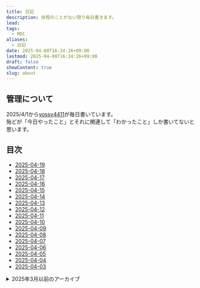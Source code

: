 ```yaml
---
title: 日記
description: 余程のことがない限り毎日書きます。
lead: 
tags:
  - MOC
aliases:
  - 日記
date: 2025-04-08T16:24:26+09:00
lastmod: 2025-04-08T16:24:26+09:00
draft: false
showContent: true
slug: about
---
```

## 管理について
2025/4/1から[yossy4411](../私について.md)が毎日書いています。  
殆どが「今日やったこと」とそれに関連して「わかったこと」しか書いてないと思います。

## 目次
- [2025-04-19](2025-04-19.md)
- [2025-04-18](2025-04-18.md)
- [2025-04-17](2025-04-17.md)
- [2025-04-16](2025-04-16.md)
- [2025-04-15](2025-04-15.md)
- [2025-04-14](2025-04-14.md)
- [2025-04-13](2025-04-13.md)
- [2025-04-12](2025-04-12.md)
- [2025-04-11](2025-04-11.md)
- [2025-04-10](2025-04-10.md)
- [2025-04-09](2025-04-09.md)
- [2025-04-08](2025-04-08.md)
- [2025-04-07](2025-04-07.md)
- [2025-04-06](2025-04-06.md)
- [2025-04-05](2025-04-05.md)
- [2025-04-04](2025-04-04.md)
- [2025-04-03](2025-04-03.md)
<details> 
<summary>2025年3月以前のアーカイブ</summary>
ここには何もありません。
</details>
